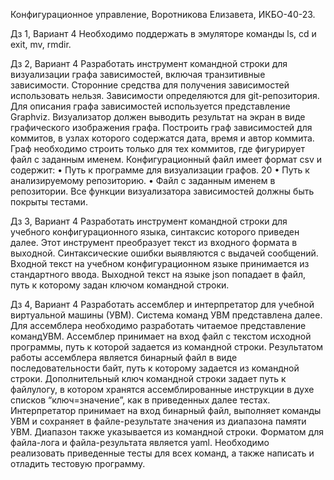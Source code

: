 Конфигурационное управление, Воротникова Елизавета, ИКБО-40-23.

Дз 1, Вариант 4
Необходимо поддержать в эмуляторе команды ls, cd и exit, mv, rmdir.


Дз 2, Вариант 4
Разработать инструмент командной строки для визуализации графа зависимостей, включая транзитивные зависимости. Сторонние средства для получения зависимостей использовать нельзя. Зависимости определяются для git-репозитория. Для описания графа зависимостей используется представление Graphviz. Визуализатор должен выводить результат на экран в виде графического изображения графа. Построить граф зависимостей для коммитов, в узлах которого содержатся дата, время и автор коммита. Граф необходимо строить только для тех коммитов, где фигурирует файл с заданным именем. Конфигурационный файл имеет формат csv и содержит: • Путь к программе для визуализации графов. 20 • Путь к анализируемому репозиторию. • Файл с заданным именем в репозитории. Все функции визуализатора зависимостей должны быть покрыты тестами.


Дз 3, Вариант 4
Разработать инструмент командной строки для учебного конфигурационного языка, синтаксис которого приведен далее. Этот инструмент преобразует текст из входного формата в выходной. Синтаксические ошибки выявляются с выдачей сообщений. Входной текст на учебном конфигурационном языке принимается из стандартного ввода. Выходной текст на языке json попадает в файл, путь к которому задан ключом командной строки.


Дз 4, Вариант 4
Разработать ассемблер и интерпретатор для учебной виртуальной машины (УВМ). Система команд УВМ представлена далее. Для ассемблера необходимо разработать читаемое представление командУВМ. Ассемблер принимает на вход файл с текстом исходной программы, путь к которой задается из командной строки. Результатом работы ассемблера является бинарный файл в виде последовательности байт, путь к которому задается из командной строки. Дополнительный ключ командной строки задает путь к файлулогу, в котором хранятся ассемблированные инструкции в духе списков “ключ=значение”, как в приведенных далее тестах. Интерпретатор принимает на вход бинарный файл, выполняет команды УВМ и сохраняет в файле-результате значения из диапазона памяти УВМ. Диапазон также указывается из командной строки. Форматом для файла-лога и файла-результата является yaml. Необходимо реализовать приведенные тесты для всех команд, а также написать и отладить тестовую программу.
